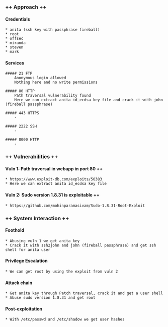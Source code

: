 ### ++ Approach ++
#### Credentials
    * anita (ssh key with passphrase fireball)
    * root
    * offsec
    * miranda
    * steven
    * mark

#### Services
	##### 21 FTP
        Anonymous login allowed
        Nothing here and no write permissions
    
    ##### 80 HTTP
        Path traversal vulnerability found
        Here we can extract anita id_ecdsa key file and crack it with john (fireball passphrase)
    
    ##### 443 HTTPS
        -
    
    ##### 2222 SSH
        -

    ##### 8000 HTTP
        -

### ++ Vulnerabilities ++

#### Vuln 1: Path traversal in webapp in port 80 ++
	* https://www.exploit-db.com/exploits/50383
    * Here we can extract anita id_ecdsa key file

#### Vuln 2: Sudo version 1.8.31 is exploitable ++
	* https://github.com/mohinparamasivam/Sudo-1.8.31-Root-Exploit

### ++ System Interaction ++
#### Foothold  
	* Abusing vuln 1 we get anita key
    * Crack it with ssh2john and john (fireball passphrase) and get ssh shell for anita user

#### Privilege Escalation 
	* We can get root by using the exploit from vuln 2

#### Attack chain
	* Get anita key through Patch traversal, crack it and get a user shell
    * Abuse sudo version 1.8.31 and get root
	
#### Post-exploitation 
	* With /etc/passwd and /etc/shadow we get user hashes